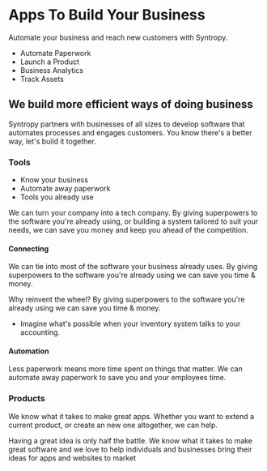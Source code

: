 # Apps To Build Your Business
Automate your business and reach new customers with Syntropy.

* Automate Paperwork
* Launch a Product
* Business Analytics
* Track Assets

## We build more efficient ways of doing business
Syntropy partners with businesses of all sizes to develop software that automates processes and engages customers. You know there's a better way, let's build it together.

### Tools
* Know your business
* Automate away paperwork
* Tools you already use

We can turn your company into a tech company. By giving superpowers to the software you're already using, or building a system tailored to suit your needs, we can save you money and keep you ahead of the competition.

#### Connecting
We can tie into most of the software your business already uses. By giving superpowers to the software you're already using we can save you time & money.

Why reinvent the wheel? By giving superpowers to the software you're already using we can save you time & money.


* Imagine what's possible when your inventory system talks to your accounting. 

#### Automation
Less paperwork means more time spent on things that matter. We can automate away paperwork to save you and your employees time. 


### Products
We know what it takes to make great apps. Whether you want to extend a current product, or create an new one altogether, we can help.

Having a great idea is only half the battle. We know what it takes to make great software and we love to help individuals and businesses bring their ideas for apps and websites to market













